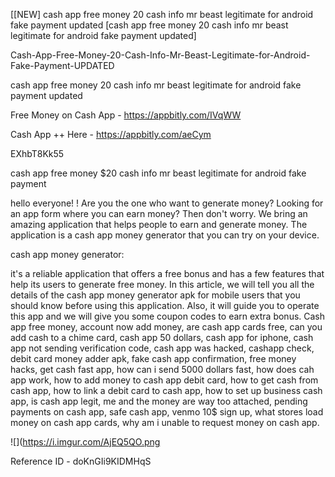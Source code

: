 [[NEW] cash app free money 20 cash info mr beast legitimate for android fake payment updated [cash app free money 20 cash info mr beast legitimate for android fake payment updated]

Cash-App-Free-Money-20-Cash-Info-Mr-Beast-Legitimate-for-Android-Fake-Payment-UPDATED

cash app free money 20 cash info mr beast legitimate for android fake payment updated

Free Money on Cash App -  https://appbitly.com/IVqWW


Cash App ++ Here - https://appbitly.com/aeCym


EXhbT8Kk55

cash app free money $20 cash info mr beast legitimate for android fake payment

hello everyone! ! Are you the one who want to generate money? Looking for an app form where you can earn money? Then don't worry. We bring an amazing application that helps people to earn and generate money. The application is a cash app money generator that you can try on your device.

cash app money generator:

it's a reliable application that offers a free bonus and has a few features that help its users to generate free money. In this article, we will tell you all the details of the cash app money generator apk for mobile users that you should know before using this application. Also, it will guide you to operate this app and we will give you some coupon codes to earn extra bonus. Cash app free money, account now add money, are cash app cards free, can you add cash to a chime card, cash app 50 dollars, cash app for iphone, cash app not sending verification code, cash app was hacked, cashapp check, debit card money adder apk, fake cash app confirmation, free money hacks, get cash fast app, how can i send 5000 dollars fast, how does cah app work, how to add money to cash app debit card, how to get cash from cash app, how to link a debit card to cash app, how to set up business cash app, is cash app legit, me and the money are way too attached, pending payments on cash app, safe cash app, venmo 10$ sign up, what stores load money on cash app cards, why am i unable to request money on cash app.

![](https://i.imgur.com/AjEQ5QO.png

Reference ID - doKnGIi9KIDMHqS